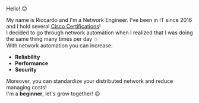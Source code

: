 Hello! :blush:

My name is Riccardo and I'm a Network Engineer. I’ve been in IT since 2016 and I hold several [Cisco Certifications](https://thetechguy.it/certifications/)!     
I decided to go through network automation when I realized that I was doing the same thing many times per day :boom:         
With network automation you can increase:
- **Reliability**
- **Performance**
- **Security**

Moreover, you can standardize your distributed network and reduce managing costs!     
I'm a **beginner**, let's grow together! :wink:
